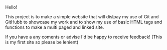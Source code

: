 Hello!

This project is to make a simple website that will dislpay my use of Git and GitHubb to showcase my work and to show my use of basic HTML tags and functions to make a multi paged and linked  site.

If you have a any coments or advise I'd be happy to receive feedback!
(This is my first site so please be lenient)